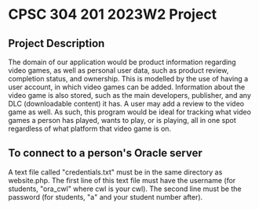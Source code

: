 # CPSC 304 201 2023W2 Project

## Project Description
The domain of our application would be product information regarding video games, as well as personal user data, such as product review, completion status, and ownership. This is modelled by the use of having a user account, in which video games can be added. Information about the video game is also stored, such as the main developers, publisher, and any DLC (downloadable content) it has. A user may add a review to the video game as well. As such, this program would be ideal for tracking what video games a person has played, wants to play, or is playing, all in one spot regardless of what platform that video game is on.

## To connect to a person's Oracle server

A text file called "credentials.txt" must be in the same directory as website.php.
The first line of this text file must have the username (for students, "ora_cwl" where cwl is your cwl).
The second line must be the password (for students, "a" and your student number after).
